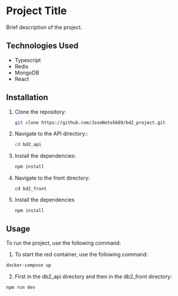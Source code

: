 # Project Title

Brief description of the project.

## Technologies Used

- Typescript
- Redis 
- MongoDB
- React

## Installation

1. Clone the repository:
    ```bash
    git clone https://github.com/JoseNeto5689/bd2_project.git
    ```
2. Navigate to the API directory::
    ```bash
    cd bd2_api
    ```
3. Install the dependencies:
    ```bash
    npm install
    ```
4. Navigate to the front directory:
    ```
    cd bd2_front
    ```
5. Install the dependencies
    ```
    npm install
    ```

## Usage

To run the project, use the following command: 

1. To start the red container, use the following command:
``` bash
docker-compose up
```

2. First in the db2_api directory and then in the db2_front directory:
```bash
npm run dev
```